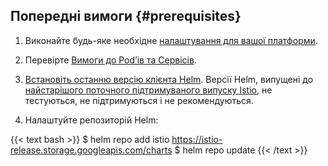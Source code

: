 ---
---
## Попередні вимоги {#prerequisites}

1. Виконайте будь-яке необхідне [налаштування для вашої платформи](/docs/setup/platform-setup/).

1. Перевірте [Вимоги до Podʼів та Сервісів](/docs/ops/deployment/application-requirements/).

1. [Встановіть останню версію клієнта Helm](https://helm.sh/docs/intro/install/). Версії Helm, випущені до [найстарішого поточного підтримуваного випуску Istio](docs/releases/supported-releases/#support-status-of-istio-releases), не тестуються, не підтримуються і не рекомендуються.

1. Налаштуйте репозиторій Helm:

{{< text bash >}}
$ helm repo add istio https://istio-release.storage.googleapis.com/charts
$ helm repo update
{{< /text >}}
